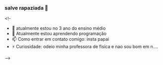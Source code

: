 ### salve rapaziada 👋
 
<!-

- 🔭 atualmente estou no 3 ano do ensino médio
- 🌱 Atualmente estou aprendendo programação
- 📫 Como entrar em contato comigo: insta papai
- ⚡ Curiosidade: odeio minha professora de física e nao sou bom em n....
  
-->
